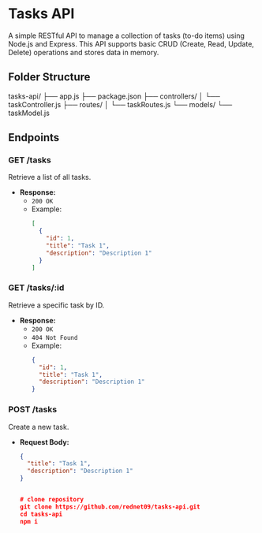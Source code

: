 # Tasks API

A simple RESTful API to manage a collection of tasks (to-do items) using Node.js and Express. This API supports basic CRUD (Create, Read, Update, Delete) operations and stores data in memory.

## Folder Structure
tasks-api/
├── app.js
├── package.json
├── controllers/
│ └── taskController.js
├── routes/
│ └── taskRoutes.js
└── models/
└── taskModel.js
## Endpoints

### GET /tasks
Retrieve a list of all tasks.
- **Response:**
  - `200 OK`
  - Example:
    ```json
    [
      {
        "id": 1,
        "title": "Task 1",
        "description": "Description 1"
      }
    ]
    ```

### GET /tasks/:id
Retrieve a specific task by ID.
- **Response:**
  - `200 OK`
  - `404 Not Found`
  - Example:
    ```json
    {
      "id": 1,
      "title": "Task 1",
      "description": "Description 1"
    }
    ```

### POST /tasks
Create a new task.
- **Request Body:**
  ```json
  {
    "title": "Task 1",
    "description": "Description 1"
  }


  # clone repository
  git clone https://github.com/rednet09/tasks-api.git
  cd tasks-api
  npm i
